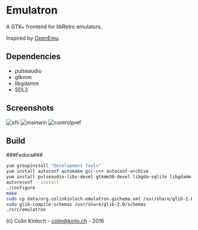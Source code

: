 Emulatron
=========
A GTK+ frontend for libRetro emulators.

Inspired by [OpenEmu](https://github.com/OpenEmu/OpenEmu).

Dependencies
------------
* pulseaudio
* gtkmm
* libgdamm
* SDL2

Screenshots
-----------
![sfii](https://raw.githubusercontent.com/wiki/ColinKinloch/Emulatron/sfii.png "Street Fighter II")
![mainwin](https://raw.githubusercontent.com/wiki/ColinKinloch/Emulatron/window.png "Main Window")
![controlpref](https://raw.githubusercontent.com/wiki/ColinKinloch/Emulatron/controls.png "Control Preferences")

Build
-----
###Fedora###
```bash
yum groupinstall "Development Tools"
yum install autoconf automake gcc-c++ autoconf-archive
yum install pulseaudio-libs-devel gtkmm30-devel libgda-sqlite libgdamm-devel SDL2-devel gobject-introspection-devel libgsf-devel
autoreconf --install
./configure
make
sudo cp data/org.colinkinloch.emulatron.gschema.xml /usr/share/glib-2.0/schemas
sudo glib-compile-schemas /usr/share/glib-2.0/schemas
./src/emulatron
```

(c) Colin Kinloch - colin@kinlo.ch - 2016
